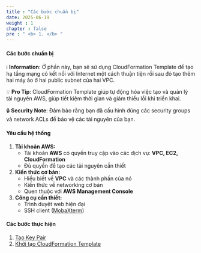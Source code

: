 ```yaml
---
title : "Các bước chuẩn bị"
date: 2025-06-19
weight : 1
chapter : false
pre : " <b> 1. </b> "
---
```


#### Các bước chuẩn bị
ℹ️ **Information**: Ở phần này, bạn sẽ sử dụng CloudFormation Template để tạo hạ tầng mạng có kết nối với Internet một cách thuận tiện rồi sau đó tạo thêm hai máy ảo ở hai public subnet của hai VPC.

💡 **Pro Tip**: CloudFormation Template giúp tự động hóa việc tạo và quản lý tài nguyên AWS, giúp tiết kiệm thời gian và giảm thiểu lỗi khi triển khai.

🔒 **Security Note**: Đảm bảo rằng bạn đã cấu hình đúng các security groups và network ACLs để bảo vệ các tài nguyên của bạn.

#### Yêu cầu hệ thống

1. **Tài khoản AWS:**
    - Tài khoản **AWS** có quyền truy cập vào các dịch vụ: **VPC, EC2, CloudFormation**
    - Đủ quyền để tạo các tài nguyên cần thiết
2. **Kiến thức cơ bản:**
    - Hiểu biết về **VPC** và các thành phần của nó
    - Kiến thức về networking cơ bản
    - Quen thuộc với **AWS Management Console**
3. **Công cụ cần thiết:**
    - Trình duyệt web hiện đại
    - SSH client ([MobaXterm](https://mobaxterm.mobatek.net/download.html))


#### Các bước thực hiện

1. [Tạo Key Pair](1-Prerequisites/1.1-Generate-KeyPair)
2. [Khởi tạo CloudFormation Template](1-Prerequisites/1.2-Initialize-CloudFormation)

<!-- need to remove parenthesis for path in Hugo 0.88.1 for Windows-->